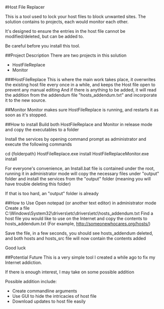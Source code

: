 #Host File Replacer

This is a tool used to lock your host files to block unwanted sites.
The solution contains to projects, each would monitor each other.

It's designed to ensure the entries in the host file cannot be modified/deleted, but can be added to.

Be careful before you install this tool.

##Project Description
There are two projects in this solution
- HostFileReplace
- Monitor

###HostFileReplace
This is where the main work takes place, it overwrites the existing host file every once in a while, and keeps the Host file open to prevent any manual editing
And if there is anything to be added, it will read the addition from the addendum file "hosts_addendum.txt" and incorporate it to the new source.

##Monitor
Monitor makes sure HostFileReplace is running, and restarts it as soon as it's stopped.

##How to install
Build both HostFileReplace and Monitor in release mode and copy the executables to a folder

Install the services by opening command prompt as administrator and execute the following commands

cd {folderpath}
HostFileReplace.exe install
HostFileReplaceMonitor.exe install

For everyone's convenience, an Install.bat file is contained under the root, running it in administrator mode will copy the necessary files under "output" folder
and install the services from the "output" folder (meaning you will have trouble deleting this folder)

If that is too hard, an "output" folder is already

##How to Use
Open notepad (or another text editor) in administrator mode
Create a file C:\\Windows\\System32\\drivers\\etc\\drivers\\etc\\hosts_addendum.txt
Find a host file you would like to use on the Internet and copy the contents to hosts_addendum.txt
(For example, http://someonewhocares.org/hosts/)

Save the file, in a few seconds, you should see hosts_addendum deleted, and both hosts and hosts_src file will now contain the contents added

Good luck

##Potential Future
This is a very simple tool I created a while ago to fix my Internet addiction. 

If there is enough interest, I may take on some possible addition

Possible addition include:
- Create commandline arguments
- Use GUI to hide the intricacies of host file
- Download updates to host file easily